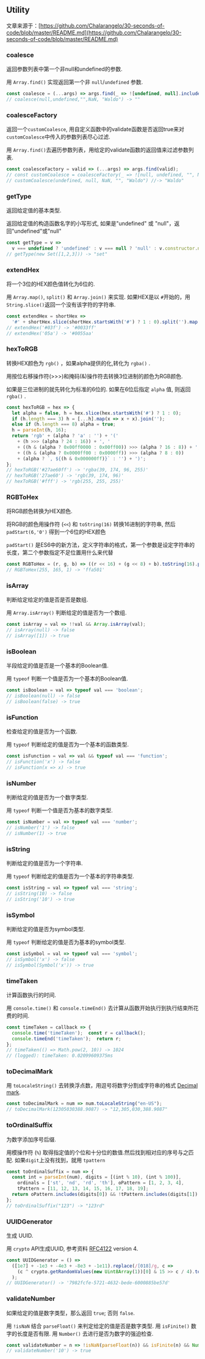 ## Utility

文章来源于：[https://github.com/Chalarangelo/30-seconds-of-code/blob/master/README.md](https://github.com/Chalarangelo/30-seconds-of-code/blob/master/README.md)

### coalesce

返回参数列表中第一个非null和undefined的参数.

用 `Array.find()` 实现返回第一个非 `null`/`undefined` 参数.

```js
const coalesce = (...args) => args.find(_ => ![undefined, null].includes(_))
// coalesce(null,undefined,"",NaN, "Waldo") -> ""
```


### coalesceFactory

返回一个`customCoalesce`, 用自定义函数中的validate函数是否返回true来对`customCoalesce`中传入的参数列表尽心过滤.

用 `Array.find()`去遍历参数列表，用给定的validate函数的返回值来过滤参数列表.

```js
const coalesceFactory = valid => (...args) => args.find(valid);
// const customCoalesce = coalesceFactory(_ => ![null, undefined, "", NaN].includes(_))
// customCoalesce(undefined, null, NaN, "", "Waldo") //-> "Waldo"
```

### getType

返回给定值的基本类型.

返回给定值的构造函数名字的小写形式, 如果是"undefined" 或 "null"，返回"undefined"或"null"

```js
const getType = v =>
  v === undefined ? 'undefined' : v === null ? 'null' : v.constructor.name.toLowerCase();
// getType(new Set([1,2,3])) -> "set"
```


### extendHex

将一个3位的HEX颜色值转化为6位的.

用 `Array.map()`, `split()` 和 `Array.join()` 来实现.
如果HEX是以 `#`开始的，用`String.slice()`返回一个没有该字符的字符串.

```js
const extendHex = shortHex =>
  '#' + shortHex.slice(shortHex.startsWith('#') ? 1 : 0).split('').map(x => x+x).join('')
// extendHex('#03f') -> '#0033ff'
// extendHex('05a') -> '#0055aa'
```


### hexToRGB

转换HEX颜色为 `rgb()` ，如果alpha提供的化,转化为 `rgba()` .

用按位右移操作符(>>>)和掩码(&)操作符去转换3位进制的颜色为RGB颜色. 

如果是三位进制的就先转化为标准的6位的. 如果在6位后指定 `alpha` 值, 则返回 `rgba()` .

```js
const hexToRGB = hex => {
  let alpha = false, h = hex.slice(hex.startsWith('#') ? 1 : 0);
  if (h.length === 3) h = [...h].map(x => x + x).join('');
  else if (h.length === 8) alpha = true;
  h = parseInt(h, 16);
  return 'rgb' + (alpha ? 'a' : '') + '('
    + (h >>> (alpha ? 24 : 16)) + ', '
    + ((h & (alpha ? 0x00ff0000 : 0x00ff00)) >>> (alpha ? 16 : 8)) + ', '
    + ((h & (alpha ? 0x0000ff00 : 0x0000ff)) >>> (alpha ? 8 : 0))
    + (alpha ? `, ${(h & 0x000000ff)}` : '') + ')';
};
// hexToRGB('#27ae60ff') -> 'rgba(39, 174, 96, 255)'
// hexToRGB('27ae60') -> 'rgb(39, 174, 96)'
// hexToRGB('#fff') -> 'rgb(255, 255, 255)'

```


### RGBToHex

将RGB颜色转换为HEX颜色.

将RGB的颜色用操作符 (`<<`) 和 `toString(16)` 转换16进制的字符串, 然后 `padStart(6,'0')` 得到一个6位的HEX颜色

`padStart()` 是ES6中的新方法，定义字符串的格式，第一个参数是设定字符串的长度，第二个参数指定不足位置用什么来代替

```js
const RGBToHex = (r, g, b) => ((r << 16) + (g << 8) + b).toString(16).padStart(6, '0');
// RGBToHex(255, 165, 1) -> 'ffa501'
```


### isArray

判断给定给定的值是否是否是数组.

用 `Array.isArray()` 判断给定的值是否为一个数组.

```js
const isArray = val => !!val && Array.isArray(val);
// isArray(null) -> false
// isArray([1]) -> true
```


### isBoolean

半段给定的值是否是一个基本的Boolean值.

用 `typeof` 判断一个值是否为一个基本的Boolean值.

```js
const isBoolean = val => typeof val === 'boolean';
// isBoolean(null) -> false
// isBoolean(false) -> true
```


### isFunction

检查给定的值是否为一个函数.

用 `typeof` 判断给定的值是否为一个基本的函数类型.

```js
const isFunction = val => val && typeof val === 'function';
// isFunction('x') -> false
// isFunction(x => x) -> true
```


### isNumber

判断给定的值是否为一个数字类型.

用 `typeof` 判断一个值是否为基本的数字类型.

```js
const isNumber = val => typeof val === 'number';
// isNumber('1') -> false
// isNumber(1) -> true
```


### isString

判断给定的值是否为一个字符串.

用 `typeof` 判断给定的值是否为一个基本的字符串类型.

```js
const isString = val => typeof val === 'string';
// isString(10) -> false
// isString('10') -> true
```


### isSymbol

判断给定的值是否为symbol类型.

用 `typeof` 判断给定的值是否为基本的symbol类型.

```js
const isSymbol = val => typeof val === 'symbol';
// isSymbol('x') -> false
// isSymbol(Symbol('x')) -> true
```


### timeTaken

计算函数执行的时间.

用 `console.time()` 和 `console.timeEnd()` 去计算从函数开始执行到执行结束所花费的时间.

```js
const timeTaken = callback => {
  console.time('timeTaken');  const r = callback();
  console.timeEnd('timeTaken');  return r;
};
// timeTaken(() => Math.pow(2, 10)) -> 1024
// (logged): timeTaken: 0.02099609375ms
```


### toDecimalMark

用 `toLocaleString()` 去转换浮点数，用逗号将数字分割成字符串的格式 [Decimal mark](https://en.wikipedia.org/wiki/Decimal_mark).

```js
const toDecimalMark = num => num.toLocaleString("en-US");
// toDecimalMark(12305030388.9087) -> "12,305,030,388.9087"
```


### toOrdinalSuffix

为数字添加序号后缀.

用模操作符 (`%`) 取得指定值的个位和十分位的数值.然后找到相对应的序号与之匹配.
如果`digit`上没有找到，就用 `tpattern`

```js
const toOrdinalSuffix = num => {
  const int = parseInt(num), digits = [(int % 10), (int % 100)],
    ordinals = ['st', 'nd', 'rd', 'th'], oPattern = [1, 2, 3, 4],
    tPattern = [11, 12, 13, 14, 15, 16, 17, 18, 19];
  return oPattern.includes(digits[0]) && !tPattern.includes(digits[1]) ? int + ordinals[digits[0] - 1] : int + ordinals[3];
};
// toOrdinalSuffix("123") -> "123rd"
```


### UUIDGenerator

生成 UUID.

用 `crypto` API生成UUID, 参考资料 [RFC4122](https://www.ietf.org/rfc/rfc4122.txt) version 4.

```js
const UUIDGenerator = () =>
  ([1e7] + -1e3 + -4e3 + -8e3 + -1e11).replace(/[018]/g, c =>
    (c ^ crypto.getRandomValues(new Uint8Array(1))[0] & 15 >> c / 4).toString(16)
  );
// UUIDGenerator() -> '7982fcfe-5721-4632-bede-6000885be57d'
```


### validateNumber

如果给定的值是数字类型，那么返回 `true`; 否则 `false`.

用 `!isNaN` 结合 `parseFloat()` 来判定给定的值是否是数字类型.
用 `isFinite()` 数字的长度是否有限.
用 `Number()` 去进行是否为数字的强迫检查.

```js
const validateNumber = n => !isNaN(parseFloat(n)) && isFinite(n) && Number(n) == n;
// validateNumber('10') -> true
```
